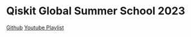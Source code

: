 # Qiskit Global Summer School 2023
[Github](https://github.com/qiskit-community/qgss-2023)
[Youtube Playlist](https://www.youtube.com/playlist?list=PLOFEBzvs-VvqoeIypXYLLf0PY-WOQMLR3)